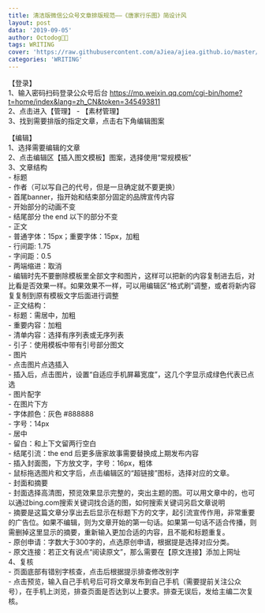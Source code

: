 ```yaml
---
title: 清洁版微信公众号文章排版规范——《唐家行乐图》简设计风
layout: post
data: '2019-09-05'
author: Octodog🐙🐶
tags: WRITING
cover: 'https://raw.githubusercontent.com/aJiea/ajiea.github.io/master/_posts/190905/cover1.jpg'
categories: 'WRITING'
---
```




【登录】<br/>
1、输入密码扫码登录公众号后台 https://mp.weixin.qq.com/cgi-bin/home?t=home/index&lang=zh_CN&token=345493811
<br/>
2、点击进入【管理】 - 【素材管理】
<br/>
3、找到需要排版的指定文章，点击右下角编辑图案


【编辑】<br/>
1、选择需要编辑的文章<br/>
2、点击编辑区【插入图文模板】图案，选择使用“常规模板”<br/>
3、文章结构<br/>
	- 标题<br/>
	- 作者（可以写自己的代号，但是一旦确定就不要更换）<br/>
	- 首尾banner，指开始和结束部分固定的品牌宣传内容<br/>
		- 开始部分的动画不变<br/>
		- 结尾部分 the end 以下的部分不变<br/>
	- 正文<br/>
		- 普通字体：15px；重要字体：15px，加粗<br/>
		- 行间距: 1.75<br/>
		- 字间距：0.5<br/>
		- 两端缩进：取消<br/>
		- 编辑时先不要删除模板里全部文字和图片，这样可以把新的内容复制进去后，对比看是否效果一样。如果效果不一样，可以用编辑区“格式刷”调整，或者将新内容复复制到原有模板文字后面进行调整<br/>
		- 正文结构：<br/>
			- 标题：需居中，加粗<br/>
			- 重要内容：加粗<br/>
			- 清单内容：选择有序列表或无序列表<br/>
			- 引子：使用模板中带有引号部分图文<br/>
	- 图片<br/>
		- 点击图片点选插入<br/>
		- 插入后，点击图片，设置“自适应手机屏幕宽度”，这几个字显示成绿色代表已点选<br/>
		- 图片配字<br/>
			- 在图片下方<br/>
			- 字体颜色：灰色 #888888<br/>
			- 字号：14px<br/>
			- 居中<br/>
			- 留白：和上下文留两行空白<br/>
	- 结尾引流：the end 后更多唐家故事需要替换成上期发布内容<br/>
		- 插入封面图，下方放文字，字号：16px，粗体<br/>
		- 鼠标拖选图片和文字后，点击编辑区的“超链接”图标，选择对应的文章。<br/>
	- 封面和摘要<br/>
		- 封面选择高清图，预览效果显示完整的，突出主题的图。可以用文章中的，也可以通过bing.com搜索关键词找合适的图，如何搜索关键词另启文章说明<br/>
		- 摘要是这篇文章分享出去后显示在标题下方的文字，起引流宣传作用，非常重要的广告位。如果不编辑，则为文章开始的第一句话。如果第一句话不适合传播，则需删掉这里显示的摘要，重新输入更加合适的内容，且不能和标题重复。<br/>
	- 原创申请：字数大于300字的，点选原创申请，根据提是选择对应分类。<br/>
	- 原文连接：若正文有说点“阅读原文”，那么需要在【原文连接】添加上网址<br/>
4、复核<br/>
	- 页面底部有错别字核查，点击后根据提示排查修改别字<br/>
	- 点击预览，输入自己手机号后可将文章发布到自己手机（需要提前关注公众号），在手机上浏览，排查页面是否达到以上要求。排查无误后，发给主编二次复核。